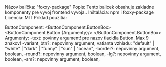 Názov balíčka: "foxxy-package"
Popis: Tento balicek obsahuje zakladne komponenty pre vyvoj frontend vyvoja.. 
Inštalácia: npm i foxxy-package
Licencia: MIT
Priklad pouzitia:   

ButtonComponent:
  <ButtonComponent.ButtonBox>
    <ButtonComponent.Button {Argumenty}/>
  </ButtonComponent.ButtonBox>
Argumenty:
-text: povinny argument! pre nazov tlacidla Button. Max 9 znakov!
-variant_btn?: nepovinny argument, vatianta vzhladu:  "default" | "white" | "dark" | "funny" | "sun" | "ocean",
-border?: nepovinny argument, boolean,
-round?: nepovinny argument, boolean,
-lg?: nepovinny argument, boolean,
-sm?: nepovinny argument, boolean,
